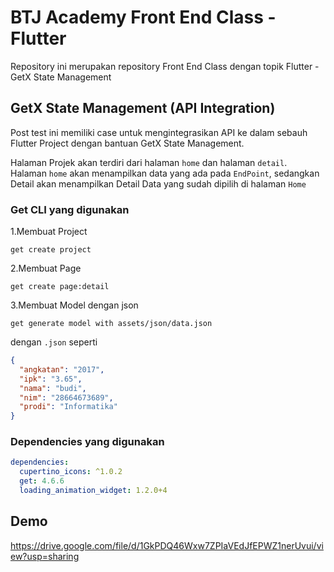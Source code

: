 # BTJ Academy Front End Class - Flutter

Repository ini merupakan repository Front End Class dengan topik Flutter - GetX State Management

## GetX State Management (API Integration)

Post test ini memiliki case untuk mengintegrasikan API ke dalam sebauh Flutter Project dengan bantuan GetX State Management.

Halaman Projek akan terdiri dari halaman `home` dan halaman `detail`. Halaman `home` akan menampilkan data yang ada pada `EndPoint`, sedangkan Detail akan menampilkan Detail Data yang sudah dipilih di halaman `Home`

### Get CLI yang digunakan

1.Membuat Project

```CMD
get create project
```

2.Membuat Page

```CMD
get create page:detail
```

3.Membuat Model dengan json

```CMD
get generate model with assets/json/data.json
```

dengan `.json` seperti

```JSON
{
  "angkatan": "2017",
  "ipk": "3.65",
  "nama": "budi",
  "nim": "28664673689",
  "prodi": "Informatika"
}
```

### Dependencies yang digunakan

```YAML
dependencies:
  cupertino_icons: ^1.0.2
  get: 4.6.6
  loading_animation_widget: 1.2.0+4
```

## Demo
https://drive.google.com/file/d/1GkPDQ46Wxw7ZPIaVEdJfEPWZ1nerUvui/view?usp=sharing
